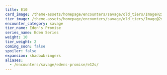 ```yaml
---
title: E10
card_image: /theme-assets/homepage/encounters/savage/old_tiers/Image@2x.png
tier_image: /theme-assets/homepage/encounters/savage/old_tiers/Image@2x.png
encounter_category: savage
tier_name: Eden's Promise
series_name: Eden Series
weight: 10
tier_weight: 2
coming_soon: false
spoiler: false
expansion: shadowbringers
aliases:
  - /encounters/savage/edens-promise/e12s/
---
```

